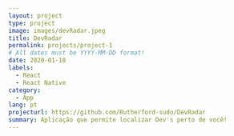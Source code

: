 ```yaml
---
layout: project
type: project
image: images/devRadar.jpeg
title: DevRadar
permalink: projects/project-1
# All dates must be YYYY-MM-DD format!
date: 2020-01-18
labels:
  - React
  - React Native
category:
  - App
lang: pt
projecturl: https://github.com/Rutherford-sudo/DevRadar
summary: Aplicação que permite localizar Dev's perto de você!
---
```

